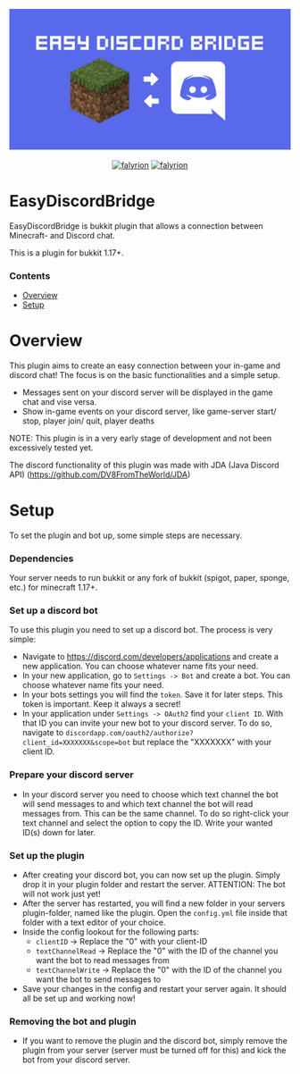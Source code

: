 ![Banner](images/discordBridgeBanner.png "Banner")

<p align="center">
    <!-- Java -->
    <a href="" target="blank"><img align="center" src="https://img.shields.io/badge/Made%20with-Java-orange?style=for-the-badge&logo=Java" alt="falyrion"/></a>
    <!-- Spigot -->
    <a href="https://www.spigotmc.org/" target="blank"><img align="center" src="https://img.shields.io/badge/Made%20for-spigot-FF6F00?style=for-the-badge" alt="falyrion"/></a>
</p>

# EasyDiscordBridge
EasyDiscordBridge is bukkit plugin that allows a connection between Minecraft- and Discord chat.

This is a plugin for bukkit 1.17+.

### Contents
- [Overview](#overview)
- [Setup](#setup)

<a name="overview"></a>
# Overview
This plugin aims to create an easy connection between your in-game and discord chat! The focus is on the basic 
functionalities and a simple setup.

- Messages sent on your discord server will be displayed in the game chat and vise versa.
- Show in-game events on your discord server, like game-server start/ stop, player join/ quit, player deaths

NOTE: This plugin is in a very early stage of development and not been excessively tested yet.

The discord functionality of this plugin was made with JDA (Java Discord API) 
(https://github.com/DV8FromTheWorld/JDA)

<a name="setup"></a>
# Setup
To set the plugin and bot up, some simple steps are necessary.

### Dependencies
Your server needs to run bukkit or any fork of bukkit (spigot, paper, sponge, etc.) for minecraft 1.17+.

### Set up a discord bot
To use this plugin you need to set up a discord bot. The process is very simple:
- Navigate to https://discord.com/developers/applications and create a new application. You can choose whatever name 
fits your need.
- In your new application, go to `Settings -> Bot` and create a bot. You can choose whatever name fits your need.
- In your bots settings you will find the `token`. Save it for later steps. This token is important. Keep it always a 
secret!
- In your application under `Settings -> OAuth2` find your `client ID`. With that ID you can invite your new bot to 
your discord server. To do so, navigate to `discordapp.com/oauth2/authorize?client_id=XXXXXXX&scope=bot` but replace 
the "XXXXXXX" with your client ID.

### Prepare your discord server
- In your discord server you need to choose which text channel the bot will send messages to and which text channel the 
bot will read messages from. This can be the same channel. To do so right-click your text channel and select the 
option to copy the ID. Write your wanted ID(s) down for later.

### Set up the plugin
- After creating your discord bot, you can now set up the plugin. Simply drop it in your plugin folder and restart 
the server. ATTENTION: The bot will not work just yet!
- After the server has restarted, you will find a new folder in your servers plugin-folder, named like the plugin. 
Open the `config.yml` file inside that folder with a text editor of your choice.
- Inside the config lookout for the following parts:
  - `clientID` -> Replace the "0" with your client-ID
  - `textChannelRead` -> Replace the "0" with the ID of the channel you want the bot to read messages from
  - `textChannelWrite` -> Replace the "0" with the ID of the channel you want the bot to send messages to
- Save your changes in the config and restart your server again. It should all be set up and working now!

### Removing the bot and plugin
- If you want to remove the plugin and the discord bot, simply remove the plugin from your server (server must be 
turned off for this) and kick the bot from your discord server.

